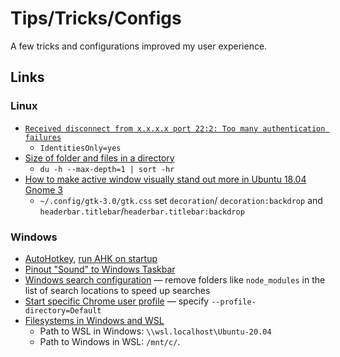 # Tips/Tricks/Configs

A few tricks and configurations improved my user experience.

## Links

### Linux

- [`Received disconnect from x.x.x.x port 22:2: Too many authentication failures`](https://www.tecmint.com/fix-ssh-too-many-authentication-failures-error/)
  - `IdentitiesOnly=yes`
- [Size of folder and files in a directory](https://unix.stackexchange.com/questions/185764/how-do-i-get-the-size-of-a-directory-on-the-command-line)
  - `du -h --max-depth=1 | sort -hr`
- [How to make active window visually stand out more in Ubuntu 18.04 Gnome 3](https://askubuntu.com/questions/1098539/how-to-make-active-window-visually-stand-out-more-in-ubuntu-18-04-gnome-3)
  - `~/.config/gtk-3.0/gtk.css` set `decoration`/ `decoration:backdrop` and
    `headerbar.titlebar`/`headerbar.titlebar:backdrop`

### Windows

- [AutoHotkey](https://github.com/ethanppl/ahk),
  [run AHK on startup](https://stackoverflow.com/questions/41723490/how-to-build-ahk-scripts-automatically-on-startup)
- [Pinout "Sound" to Windows Taskbar](https://superuser.com/questions/1271817/how-to-pin-out-sound-to-windows-taskbar)
- [Windows search configuration](https://devblogs.microsoft.com/windows-search-platform/configuration-and-settings/)
  — remove folders like `node_modules` in the list of search locations to speed
  up searches
- [Start specific Chrome user profile](https://superuser.com/questions/377186/how-do-i-start-chrome-using-a-specified-user-profile)
  — specify `--profile-directory=Default`
- [Filesystems in Windows and WSL](https://learn.microsoft.com/en-us/windows/wsl/filesystems)
  - Path to WSL in Windows: `\\wsl.localhost\Ubuntu-20.04`
  - Path to Windows in WSL: `/mnt/c/`.
